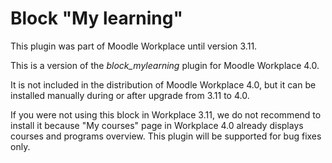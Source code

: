 # Block "My learning"

This plugin was part of Moodle Workplace until version 3.11.

This is a version of the *block_mylearning* plugin for Moodle Workplace 4.0.

It is not included in the distribution of Moodle Workplace 4.0, but it can be
installed manually during or after upgrade from 3.11 to 4.0.

If you were not using this block in Workplace 3.11, we do not recommend to install
it because "My courses" page in Workplace 4.0 already displays courses and programs
overview. This plugin will be supported for bug fixes only.
